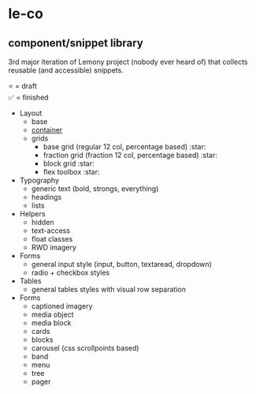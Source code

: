 # le-co

## component/snippet library
3rd major iteration of Lemony project (nobody ever heard of) that collects reusable (and accessible) snippets.

:star: = draft  
:white_check_mark: = finished


<ul>
    <li>Layout
        <ul>
            <li>base</li>
            <li><a href="https://github.com/vlad-saling/le-co/blob/master/layout/container/container.css">container</a></li>
            <li>grids
                <ul>
                    <li>base grid (regular 12 col, percentage based) :star:</li>
                    <li>fraction grid (fraction 12 col, percentage based) :star:</li>
                    <li>block grid :star:</li>
                    <li>flex toolbox :star:</li>
                </ul>
            </li>
        </ul>
    </li>
    <li>Typography
        <ul>
            <li>generic text (bold, strongs, everything)</li>
            <li>headings</li>
            <li>lists</li>
        </ul>
    </li>
    <li>Helpers
        <ul>
            <li>hidden</li>
            <li>text-access</li>
            <li>float classes</li>
            <li>RWD imagery</li>
        </ul>
    </li>
    <li>Forms
        <ul>
            <li>general input style (input, button, textaread, dropdown)</li>
            <li>radio + checkbox styles</li>
        </ul>
    </li>
    <li>Tables
        <ul>
            <li>general tables styles with visual row separation</li>
        </ul>
    </li>
    <li>Forms
        <ul>
            <li>captioned imagery</li>
            <li>media object</li>
            <li>media block</li>
            <li>cards</li>
            <li>blocks</li>
            <li>carousel (css scrollpoints based)</li>
            <li>band</li>
            <li>menu</li>
            <li>tree</li>
            <li>pager</li>
        </ul>
    </li>
</ul>


